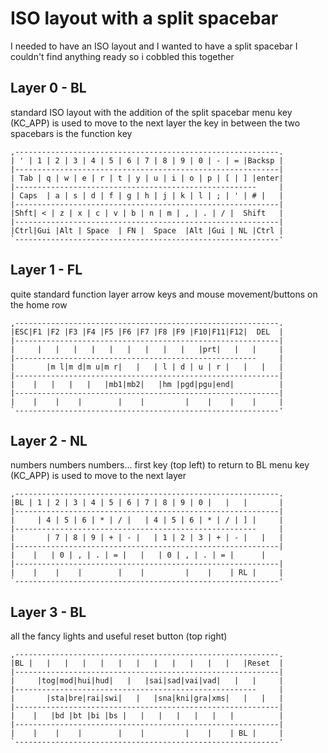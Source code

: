 # ISO layout with a split spacebar

I needed to have an ISO layout
and I wanted to have a split spacebar
I couldn't find anything ready 
so i cobbled this together



## Layer 0 - BL

standard ISO layout with the addition of the split spacebar
menu key (KC_APP) is used to move to the next layer
the key in between the two spacebars is the function key

```
,-----------------------------------------------------------.
| ' | 1 | 2 | 3 | 4 | 5 | 6 | 7 | 8 | 9 | 0 | - | = |Backsp |
|-----------------------------------------------------------|
| Tab | q | w | e | r | t | y | u | i | o | p | [ | ] |enter|
|------------------------------------------------------     |
| Caps  | a | s | d | f | g | h | j | k | l | ; | ' | # |   |
|-----------------------------------------------------------|
|Shft| < | z | x | c | v | b | n | m | , | . | / |  Shift   |
|-----------------------------------------------------------|
|Ctrl|Gui |Alt | Space  | FN |  Space  |Alt |Gui | NL |Ctrl |
`-----------------------------------------------------------'
```

## Layer 1 - FL

quite standard function layer
arrow keys and mouse movement/buttons on the home row 

```
,-----------------------------------------------------------.
|ESC|F1 |F2 |F3 |F4 |F5 |F6 |F7 |F8 |F9 |F10|F11|F12|  DEL  |
|-----------------------------------------------------------|
|     |   |   |   |   |   |   |   |   |   |prt|   |   |     |
|------------------------------------------------------     |
|       |m l|m d|m u|m r|   |   | l | d | u | r |   |   |   |
|-----------------------------------------------------------|
|    |   |   |   |   |mb1|mb2|   |hm |pgd|pgu|end|          |
|-----------------------------------------------------------|
|    |    |    |        |    |         |    |    |    |     |
`-----------------------------------------------------------'
```

## Layer 2 - NL

numbers numbers numbers...
first key (top left) to return to BL
menu key (KC_APP) is used to move to the next layer

```
,-----------------------------------------------------------.
|BL | 1 | 2 | 3 | 4 | 5 | 6 | 7 | 8 | 9 | 0 |   |   |       |
|-----------------------------------------------------------|
|     | 4 | 5 | 6 | * | / |   | 4 | 5 | 6 | * | / | ] |     |
|------------------------------------------------------     |
|       | 7 | 8 | 9 | + | - |   | 1 | 2 | 3 | + | - |   |   |
|-----------------------------------------------------------|
|    |   | 0 | , | . | = |   |   | 0 | , | . | = |      |
|-----------------------------------------------------------|
|    |    |    |        |    |         |    |    | RL |     |
`-----------------------------------------------------------'
```
 
## Layer 3 - BL

all the fancy lights
and useful reset button  (top right)

```
,-----------------------------------------------------------.
|BL |   |   |   |   |   |   |   |   |   |   |   |   |Reset  |
|-----------------------------------------------------------|
|     |tog|mod|hui|hud|   |   |sai|sad|vai|vad|   |   |     |
|------------------------------------------------------     |
|       |sta|bre|rai|swi|   |   |sna|kni|gra|xms|   |   |   |
|-----------------------------------------------------------|
|    |   |bd |bt |bi |bs |   |   |   |   |   |   |          |
|-----------------------------------------------------------|
|    |    |    |        |    |         |    |    | BL |     |
`-----------------------------------------------------------'
```
